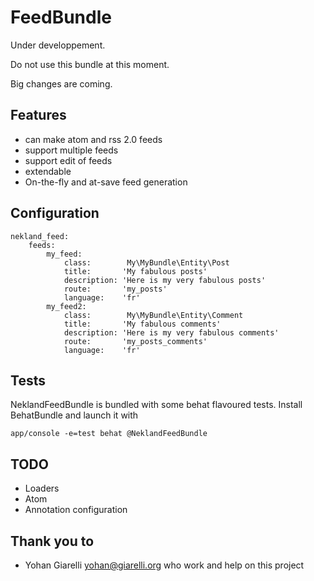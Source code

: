 FeedBundle
===========

Under developpement.

Do not use this bundle at this moment.

Big changes are coming.


Features
--------

 * can make atom and rss 2.0 feeds
 * support multiple feeds
 * support edit of feeds
 * extendable
 * On-the-fly and at-save feed generation

Configuration
-------------

    nekland_feed:
        feeds:
            my_feed:
                class:        My\MyBundle\Entity\Post
                title:       'My fabulous posts'
                description: 'Here is my very fabulous posts'
                route:       'my_posts'
                language:    'fr'
            my_feed2:
                class:        My\MyBundle\Entity\Comment
                title:       'My fabulous comments'
                description: 'Here is my very fabulous comments'
                route:       'my_posts_comments'
                language:    'fr'

Tests
-----

NeklandFeedBundle is bundled with some behat flavoured tests. Install BehatBundle and launch it with

    app/console -e=test behat @NeklandFeedBundle

TODO
----

 * Loaders
 * Atom
 * Annotation configuration

Thank you to
-------------

 * Yohan Giarelli <yohan@giarelli.org> who work and help on this project
